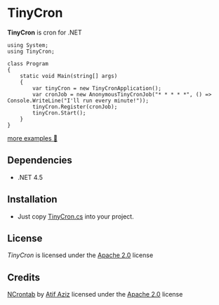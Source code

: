 TinyCron
===  

**TinyCron** is cron for .NET 

    using System;
    using TinyCron;
    
    class Program
    {
        static void Main(string[] args)
        {
            var tinyCron = new TinyCronApplication();
            var cronJob = new AnonymousTinyCronJob("* * * * *", () => Console.WriteLine("I'll run every minute!"));
            tinyCron.Register(cronJob);
            tinyCron.Start();
        }
    }

[more examples :mag_right:](/src/TinyCron.Example/Program.cs)

Dependencies
---  
* .NET 4.5

Installation
---  
* Just copy [TinyCron.cs](/src/TinyCron/TinyCron.cs) into your project.


License
---  
*TinyCron* is licensed under the [Apache 2.0](http://www.apache.org/licenses/LICENSE-2.0.html) license  

Credits
--- 
[NCrontab](https://code.google.com/p/ncrontab/) by  [Atif Aziz](http://www.raboof.com) licensed under the [Apache 2.0](http://www.apache.org/licenses/LICENSE-2.0.html) license  
